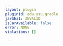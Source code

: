 ```yaml
---
layout: plugin
pluginId: edu.ysu.gradle
jarSha1: INVALID
isJarAvailable: false
error: NONE
violations: []

---
```

